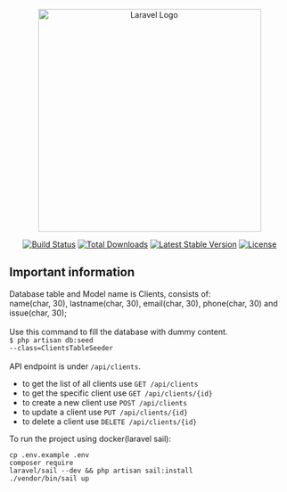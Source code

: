 <p align="center"><a href="https://laravel.com" target="_blank"><img src="https://raw.githubusercontent.com/laravel/art/master/logo-lockup/5%20SVG/2%20CMYK/1%20Full%20Color/laravel-logolockup-cmyk-red.svg" width="400" alt="Laravel Logo"></a></p>

<p align="center">
<a href="https://travis-ci.org/laravel/framework"><img src="https://travis-ci.org/laravel/framework.svg" alt="Build Status"></a>
<a href="https://packagist.org/packages/laravel/framework"><img src="https://img.shields.io/packagist/dt/laravel/framework" alt="Total Downloads"></a>
<a href="https://packagist.org/packages/laravel/framework"><img src="https://img.shields.io/packagist/v/laravel/framework" alt="Latest Stable Version"></a>
<a href="https://packagist.org/packages/laravel/framework"><img src="https://img.shields.io/packagist/l/laravel/framework" alt="License"></a>
</p>

## Important information

Database table and Model name is Clients, consists of:<br />
name(char, 30), lastname(char, 30), email(char, 30), phone(char, 30) and issue(char, 30); <br /><br />
Use this command to fill the database with dummy content. <br />
<code>$ php artisan db:seed --class=ClientsTableSeeder</code><br /><br />
API endpoint is under <code>/api/clients</code>.
<ul>                            
    <li>to get the list of all clients use <code>GET /api/clients</code></li>
    <li>to get the specific client use <code>GET /api/clients/{id}</code></li>
    <li>to create a new client use <code>POST /api/clients</code></li>
    <li>to update a client use <code>PUT /api/clients/{id}</code></li>
    <li>to delete a client use <code>DELETE /api/clients/{id}</code></li>
</ul>

To run the project using docker(laravel sail):

<code>cp .env.example .env </code><br />
<code>composer require laravel/sail --dev && php artisan sail:install </code><br />
<code>./vendor/bin/sail up</code><br />
